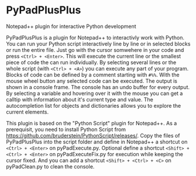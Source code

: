 # PyPadPlusPlus
Notepad++ plugin for interactive Python development

PyPadPlusPlus is a plugin for Notepad++ to interactivly work with Python. You can run your Python script interactively line by line or in selected blocks or run the entire file. Just go with the cursor somwehere in your code and press `<Ctrl> + <Enter>`. This will execute the current line or the smallest piece of code the can run individually. By selecting several lines or the whole script (with `<Ctrl> + <A>`) you can execute any part of your program. Blocks of code can be defined by a comment starting with `#%%`. With the mouse wheel button any selected code can be executed. The output is shown in a console frame. The console has an undo buffer for every output. By selecting a variable and hovering over it with the mouse you can get a calltip with information about it's current type and value. The autocompletion list for objects and dictionaries allows you to explore the current elements.

This plugin is based on the "Python Script" plugin for Notepad++. As a prerequisit, you need to install Python Script from
https://github.com/bruderstein/PythonScript/releases/. Copy the files of PyPadPlusPlus into the script folder and define in Notepad++ a shortcut on `<Ctrl> + <Enter>` on pyPadExecute.py. Optional define a shortcut `<Shift> + <Ctrl> + <Enter>` on pyPadExecuteFix.py for execution while keeping the cursor fixed. And you can add a shortcut `<Shift> + <Ctrl> + <C>` on pyPadClean.py to clean the console.
